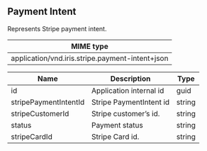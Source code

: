 ## Payment Intent

Represents Stripe payment intent.

| MIME type                                              |
|--------------------------------------------------------|
| application/vnd.iris.stripe.payment-intent+json        |

| Name                       | Description                                              | Type                         |
|----------------------------|----------------------------------------------------------|------------------------------|
| id                         | Application internal id                                  | guid                         |
| stripePaymentIntentId      | Stripe PaymentIntent id                                  | string                       |
| stripeCustomerId           | Stripe customer’s id.                                    | string                       |
| status                     | Payment status                                           | string                       |
| stripeCardId               | Stripe Card id.                                          | string                       |
